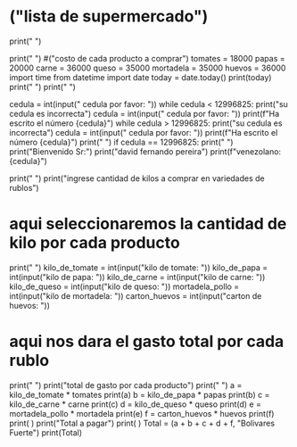 # ("lista de supermercado")
print(" ")

print(" ")
#("costo de cada producto a comprar")
tomates = 18000
papas = 20000
carne = 36000
queso = 35000
mortadela = 35000
huevos = 36000
import time
from datetime import date
today = date.today()
print(today)
print(" ")
print(" ")

cedula = int(input(" cedula por favor: "))
while cedula < 12996825:
    print("su cedula es incorrecta")
    cedula = int(input(" cedula por favor: "))
    print(f"Ha escrito el número {cedula}")
while cedula > 12996825:
    print("su cedula es incorrecta")
    cedula = int(input(" cedula por favor: "))
    print(f"Ha escrito el número {cedula}")
    print(" ")
if cedula == 12996825:
    print(" ")
    print("Bienvenido Sr:")
    print("david fernando pereira")
    print(f"venezolano: {cedula}")

print(" ")
print("ingrese cantidad de kilos a comprar en variedades de rublos")
# aqui seleccionaremos la cantidad de kilo por cada producto
print(" ")
kilo_de_tomate = int(input("kilo de tomate:     "))
kilo_de_papa = int(input("kilo de papa:       "))
kilo_de_carne = int(input("kilo de carne:      "))
kilo_de_queso = int(input("kilo de queso:      "))
mortadela_pollo = int(input("kilo de mortadela:  "))
carton_huevos = int(input("carton de huevos:   "))
# aqui nos dara el gasto total por cada rublo
print(" ")
print("total de gasto por cada producto")
print(" ")
a = kilo_de_tomate * tomates
print(a)
b = kilo_de_papa * papas
print(b)
c = kilo_de_carne * carne
print(c)
d = kilo_de_queso * queso
print(d)
e = mortadela_pollo * mortadela
print(e)
f = carton_huevos * huevos
print(f)
print( )
print("Total a pagar")
print( )
Total = (a + b + c + d + f, "Bolivares Fuerte")
print(Total)
